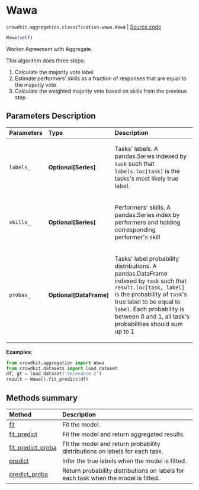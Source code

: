 # Wawa

`crowdkit.aggregation.classification.wawa.Wawa` | [Source code](https://github.com/Toloka/crowd-kit/blob/main/src/aggregation/classification/wawa.py)

```python
Wawa(self)
```

Worker Agreement with Aggregate.

This algorithm does three steps:

1. Calculate the majority vote label
2. Estimate performers' skills as a fraction of responses that are equal to the majority vote
3. Calculate the weighted majority vote based on skills from the previous step

## Parameters Description

| Parameters | Type | Description |
| :----------| :----| :-----------|
`labels_`|**Optional\[Series\]**|<p>Tasks&#x27; labels. A pandas.Series indexed by `task` such that `labels.loc[task]` is the tasks&#x27;s most likely true label.</p>
`skills_`|**Optional\[Series\]**|<p>Performers&#x27; skills. A pandas.Series index by performers and holding corresponding performer&#x27;s skill</p>
`probas_`|**Optional\[DataFrame\]**|<p>Tasks&#x27; label probability distributions. A pandas.DataFrame indexed by `task` such that `result.loc[task, label]` is the probability of `task`&#x27;s true label to be equal to `label`. Each probability is between 0 and 1, all task&#x27;s probabilities should sum up to 1</p>

**Examples:**

```python
from crowdkit.aggregation import Wawa
from crowdkit.datasets import load_dataset
df, gt = load_dataset('relevance-2')
result = Wawa().fit_predict(df)
```

## Methods summary

| Method | Description |
| :------| :-----------|
[fit](crowdkit.aggregation.classification.wawa.Wawa.fit.md)| Fit the model.
[fit_predict](crowdkit.aggregation.classification.wawa.Wawa.fit_predict.md)| Fit the model and return aggregated results.
[fit_predict_proba](crowdkit.aggregation.classification.wawa.Wawa.fit_predict_proba.md)| Fit the model and return probability distributions on labels for each task.
[predict](crowdkit.aggregation.classification.wawa.Wawa.predict.md)| Infer the true labels when the model is fitted.
[predict_proba](crowdkit.aggregation.classification.wawa.Wawa.predict_proba.md)| Return probability distributions on labels for each task when the model is fitted.
